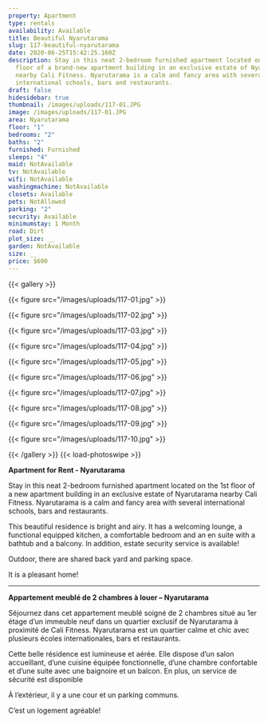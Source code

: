 ```yaml
---
property: Apartment
type: rentals
availability: Available
title: Beautiful Nyarutarama
slug: 117-beautiful-nyarutarama
date: 2020-06-25T15:42:25.160Z
description: Stay in this neat 2-bedroom furnished apartment located on the 1st
  floor of a brand-new apartment building in an exclusive estate of Nyarutarama
  nearby Cali Fitness. Nyarutarama is a calm and fancy area with several
  international schools, bars and restaurants.
draft: false
hidesidebar: true
thumbnail: /images/uploads/117-01.JPG
image: /images/uploads/117-01.JPG
area: Nyarutarama
floor: "1"
bedrooms: "2"
baths: "2"
furnished: Furnished
sleeps: "4"
maid: NotAvailable
tv: NotAvailable
wifi: NotAvailable
washingmachine: NotAvailable
closets: Available
pets: NotAllowed
parking: "2"
security: Available
minimumstay: 1 Month
road: Dirt
plot_size: __
garden: NotAvailable
size: __
price: $600
---
```

{{< gallery >}}

{{< figure src="/images/uploads/117-01.jpg" >}}

{{< figure src="/images/uploads/117-02.jpg" >}}

{{< figure src="/images/uploads/117-03.jpg" >}}

{{< figure src="/images/uploads/117-04.jpg" >}}

{{< figure src="/images/uploads/117-05.jpg" >}}

{{< figure src="/images/uploads/117-06.jpg" >}}

{{< figure src="/images/uploads/117-07.jpg" >}}

{{< figure src="/images/uploads/117-08.jpg" >}}

{{< figure src="/images/uploads/117-09.jpg" >}}

{{< figure src="/images/uploads/117-10.jpg" >}}

{{< /gallery >}} {{< load-photoswipe >}}

**Apartment for Rent - Nyarutarama**

Stay in this neat 2-bedroom furnished apartment located on the 1st floor of a new apartment building in an exclusive estate of Nyarutarama nearby Cali Fitness. Nyarutarama is a calm and fancy area with several international schools, bars and restaurants.

This beautiful residence is bright and airy. It has a welcoming lounge, a functional equipped kitchen, a comfortable bedroom and an en suite with a bathtub and a balcony. In addition, estate security service is available!

Outdoor, there are shared back yard and parking space.

It is a pleasant home!

- - -

**Appartement meublé de 2 chambres à louer – Nyarutarama**

Séjournez dans cet appartement meublé soigné de 2 chambres situé au 1er étage d’un immeuble neuf dans un quartier exclusif de Nyarutarama à proximité de Cali Fitness. Nyarutarama est un quartier calme et chic avec plusieurs écoles internationales, bars et restaurants.

Cette belle résidence est lumineuse et aérée. Elle dispose d’un salon accueillant, d’une cuisine équipée fonctionnelle, d’une chambre confortable et d’une suite avec une baignoire et un balcon. En plus, un service de sécurité est disponible 

À l’extérieur, il y a une cour et un parking communs.

C’est un logement agréable!
